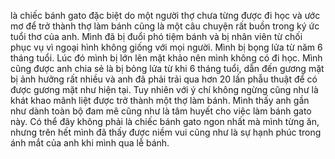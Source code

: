 là chiếc bánh gato đặc biệt do một người thợ chưa từng được đi học và ước mơ để trở thành thợ làm bánh cũng là một câu chuyện rất buồn trong ký ức tuổi thơ của anh. Mình đã bị đuổi phó tiệm bánh và bị nhân viên từ chối phục vụ vì ngoại hình không giống với mọi người. Mình bị bọng lửa từ năm 6 tháng tuổi. Lúc đó mình bị lớn lên mặt khảo nên mình không có đi học. Mình cũng được anh chia sẻ là bị bỏng lửa từ khi 6 tháng tuổi, dẫn đến gương mặt bị ảnh hưởng rất nhiều và anh đã phải trải qua hơn 20 lần phẫu thuật để có được gương mặt như hiện tại. Tuy nhiên với ý chí không ngừng cũng như là khát khao mãnh liệt được trở thành một thợ làm bánh. Mình thấy anh gần như dành toàn bộ đam mê cũng như là tâm huyết cho việc làm bánh gato này. Có thể đây không phải là chiếc bánh gato ngon nhất mà mình từng ăn, nhưng trên hết mình đã thấy được niềm vui cũng như là sự hạnh phúc trong ánh mắt của anh khi mình qua lễ bánh.